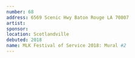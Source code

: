 ```yaml
---
number: 68
address: 6569 Scenic Hwy Baton Rouge LA 70807
artist: 
sponsor: 
location: Scotlandville
debuted: 2018
name: MLK Festival of Service 2018: Mural #2
---
```

